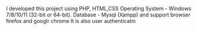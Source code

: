 I developed this project using PHP, HTML,CSS 
Operating System - Windows 7/8/10/11 (32-bit or 64-bit). 
Database - Mysql (Xampp) and support browser firefox and googlr chrome
It is also user authenticatin
